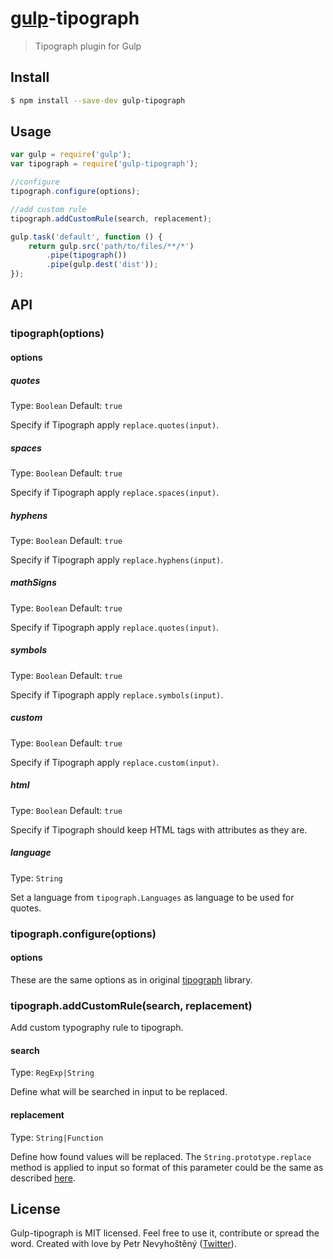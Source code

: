 # [gulp](http://gulpjs.com)-tipograph

> Tipograph plugin for Gulp


## Install

```bash
$ npm install --save-dev gulp-tipograph
```


## Usage

```js
var gulp = require('gulp');
var tipograph = require('gulp-tipograph');

//configure
tipograph.configure(options);

//add custom rule
tipograph.addCustomRule(search, replacement);

gulp.task('default', function () {
	return gulp.src('path/to/files/**/*')
		.pipe(tipograph())
		.pipe(gulp.dest('dist'));
});
```


## API

### tipograph(options)

#### options

##### quotes

Type: `Boolean`
Default: `true`

Specify if Tipograph apply `replace.quotes(input)`.

##### spaces

Type: `Boolean`
Default: `true`

Specify if Tipograph apply `replace.spaces(input)`.

##### hyphens

Type: `Boolean`
Default: `true`

Specify if Tipograph apply `replace.hyphens(input)`.

##### mathSigns

Type: `Boolean`
Default: `true`

Specify if Tipograph apply `replace.quotes(input)`.

##### symbols

Type: `Boolean`
Default: `true`

Specify if Tipograph apply `replace.symbols(input)`.

##### custom

Type: `Boolean`
Default: `true`

Specify if Tipograph apply `replace.custom(input)`.

##### html

Type: `Boolean`
Default: `true`

Specify if Tipograph should keep HTML tags with attributes as they are.

##### language

Type: `String`

Set a language from `tipograph.Languages` as language to be used for quotes.

### tipograph.configure(options)

#### options

These are the same options as in original [tipograph](https://github.com/nevyk/tipograph) library.

### tipograph.addCustomRule(search, replacement)

Add custom typography rule to tipograph.

#### search

Type: `RegExp|String`

Define what will be searched in input to be replaced.

#### replacement

Type: `String|Function`

Define how found values will be replaced. The `String.prototype.replace` method is applied to input so format of this parameter could be the same as described [here](https://developer.mozilla.org/en-US/docs/Web/JavaScript/Reference/Global_Objects/String/replace).


## License

Gulp-tipograph is MIT licensed. Feel free to use it, contribute or spread the word. Created with love by Petr Nevyhoštěný ([Twitter](https://twitter.com/pnevyk)).
